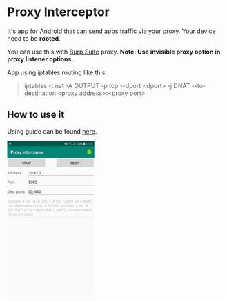 # Proxy Interceptor

It's app for Android that can send apps traffic via your proxy. Your device need to be **rooted**.

You can use this with [Burp Suite](https://portswigger.net/burp) proxy. **Note: Use invisible proxy option in proxy listener options.**

App using iptables routing like this:
> iptables -t nat -A OUTPUT -p tcp --dport \<dport\> -j DNAT --to-destination \<proxy address\>:\<proxy port\>

## How to use it

Using guide can be found [here](https://github.com/JohnJacket/proxyinterceptor/wiki).

<img src="/main-screen.png" width="40%">
